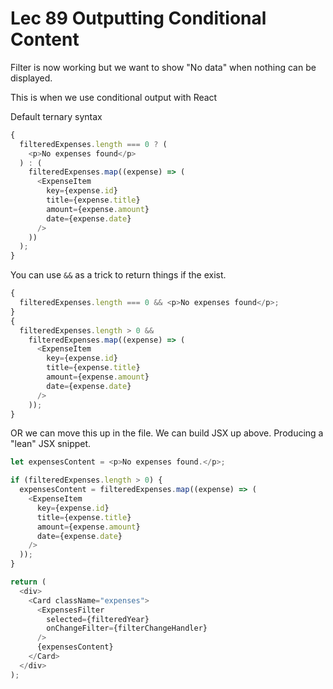 # Lec 89 Outputting Conditional Content

Filter is now working but we want to show "No data" when nothing can be displayed.

This is when we use conditional output with React

Default ternary syntax

```js
{
  filteredExpenses.length === 0 ? (
    <p>No expenses found</p>
  ) : (
    filteredExpenses.map((expense) => (
      <ExpenseItem
        key={expense.id}
        title={expense.title}
        amount={expense.amount}
        date={expense.date}
      />
    ))
  );
}
```

You can use `&&` as a trick to return things if the exist.

```js
{
  filteredExpenses.length === 0 && <p>No expenses found</p>;
}
{
  filteredExpenses.length > 0 &&
    filteredExpenses.map((expense) => (
      <ExpenseItem
        key={expense.id}
        title={expense.title}
        amount={expense.amount}
        date={expense.date}
      />
    ));
}
```

OR we can move this up in the file. We can build JSX up above. Producing a "lean" JSX snippet.

```js
let expensesContent = <p>No expenses found.</p>;

if (filteredExpenses.length > 0) {
  expensesContent = filteredExpenses.map((expense) => (
    <ExpenseItem
      key={expense.id}
      title={expense.title}
      amount={expense.amount}
      date={expense.date}
    />
  ));
}

return (
  <div>
    <Card className="expenses">
      <ExpensesFilter
        selected={filteredYear}
        onChangeFilter={filterChangeHandler}
      />
      {expensesContent}
    </Card>
  </div>
);
```
